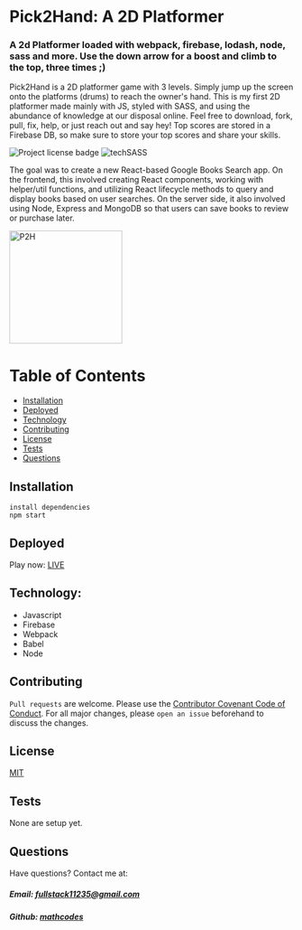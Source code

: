 # Pick2Hand: A 2D Platformer 

### A 2d Platformer loaded with webpack, firebase, lodash, node, sass and more. Use the down arrow for a boost and climb to the top, three times ;)

Pick2Hand is a 2D platformer game with 3 levels. Simply jump up the screen onto the platforms (drums) to reach the owner's hand. This is my first 2D platformer made mainly with JS, styled with SASS, and using the abundance of knowledge at our disposal online. Feel free to download, fork, pull, fix, help, or just reach out and say hey! Top scores are stored in a Firebase DB, so make sure to store your top scores and share your skills. 

![Project license badge](https://img.shields.io/badge/license-MIT-blue) ![techSASS](https://img.shields.io/badge/style-SASS-purple)

The goal was to create a new React-based Google Books Search app. On the frontend, this involved creating React components, working with helper/util functions, and utilizing React lifecycle methods to query and display books based on user searches. On the server side, it also involved using Node, Express and MongoDB so that users can save books to review or purchase later.

<img src ="https://github.com/mathcodes/pick2hand/blob/master/Pick2Hand.jpg" alt="P2H" width="auto" height="200px" />

# Table of Contents
  * [Installation](#Installation)
  * [Deployed](#Deployed)
  * [Technology](#Technology)
  * [Contributing](#Contributing)
  * [License](#License)
  * [Tests](#License)
  * [Questions](#Questions)


## Installation
 
```
install dependencies
npm start
```

## Deployed
Play now: [LIVE](https://mathcodes.github.io/pick2hand/)

## Technology:
  * Javascript
  * Firebase
  * Webpack
  * Babel
  * Node

## Contributing
`Pull requests` are welcome. Please use the [Contributor Covenant Code of Conduct](https://www.contributor-covenant.org/version/2/0/code_of_conduct/code_of_conduct.md). For all major changes, please `open an issue` beforehand to discuss the changes.

## License 
[MIT](https://github.com/mathcodes/Book-Search/blob/master/LICENSE)  

## Tests 
None are setup yet.

## Questions  
Have questions? Contact me at:
##### Email: fullstack11235@gmail.com
##### Github: [mathcodes](https://github.com/mathcodes)
